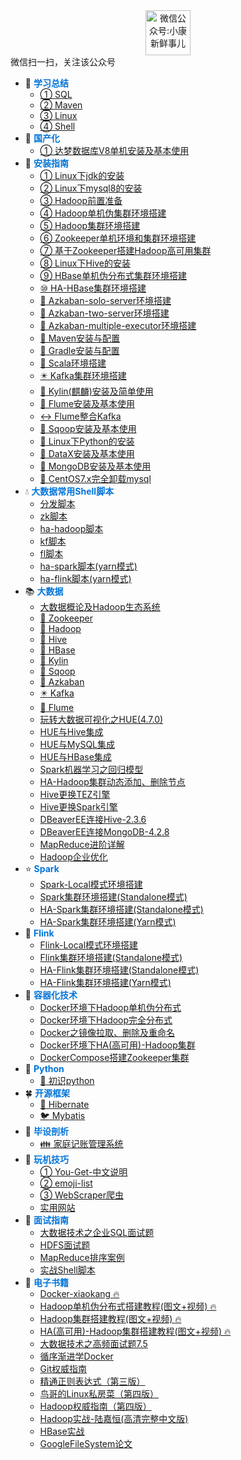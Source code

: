 <div align="center"><img src="gzh.jpg" width="72" height="72" title="微信公众号:小康新鲜事儿" alt="微信公众号:小康新鲜事儿"></div>
<span class="wechat">微信扫一扫，关注该公众号</span>

- :corn: <strong><font color="#0074D9">学习总结</font></strong>
  - [① SQL](SQL/mysql)
  - [② Maven](Maven/maven)
  - [③ Linux](Linux/linux)
  - [④ Shell](Shell/shell)
- :dragon: <strong><font color="#0074D9">国产化</font></strong>
  - [① 达梦数据库V8单机安装及基本使用](DM/达梦数据库V8单机安装及基本使用)
- :dart: <strong><font color="#0074D9">安装指南</font></strong>
  - [① Linux下jdk的安装](Linux/jdk)
  - [② Linux下mysql8的安装](SQL/installation/CentOS7.x安装mysql8.0.19)
  - [③ Hadoop前置准备](BigData/installation/Hadoop前置准备)
  - [④ Hadoop单机伪集群环境搭建](BigData/installation/Hadoop单机环境搭建)
  - [⑤ Hadoop集群环境搭建](BigData/installation/Hadoop集群环境搭建)
  - [⑥ Zookeeper单机环境和集群环境搭建](BigData/installation/Zookeeper单机环境和集群环境搭建)
  - [⑦ 基于Zookeeper搭建Hadoop高可用集群](BigData/installation/基于Zookeeper搭建Hadoop高可用集群)
  - [⑧ Linux下Hive的安装](BigData/installation/Hive安装教程)
  - [⑨ HBase单机伪分布式集群环境搭建](BigData/installation/HBase单机伪分布式集群环境搭建)
  - [⑩ HA-HBase集群环境搭建](BigData/installation/HA-HBase集群环境搭建)
  - [:arrows_counterclockwise: Azkaban-solo-server环境搭建](BigData/installation/Azkaban-solo-server环境搭建)
  - [:arrows_counterclockwise: Azkaban-two-server环境搭建](BigData/installation/Azkaban-two-server环境搭建)
  - [:arrows_counterclockwise: Azkaban-multiple-executor环境搭建](BigData/installation/Azkaban-multiple-executor环境搭建)
  - [:rice_scene: Maven安装与配置](BigData/installation/Maven安装与配置)
  - [:crystal_ball: Gradle安装与配置](BigData/installation/Gradle安装与配置)
  - [:izakaya_lantern: Scala环境搭建](BigData/installation/Scala环境搭建)
  - [:eight_pointed_black_star: Kafka集群环境搭建](BigData/installation/Kafka集群环境搭建)
  - [:dragon_face: Kylin(麒麟)安装及简单使用](BigData/Kylin安装及简单使用)
  - [:shell: Flume安装及基本使用](BigData/Flume安装及基本使用)
  - [:left_right_arrow: Flume整合Kafka](BigData/Flume整合Kafka)
  - [:ocean: Sqoop安装及基本使用](BigData/Sqoop安装及基本使用)
  - [:snake: Linux下Python的安装](Linux/python)
  - [:wrench: DataX安装及基本使用](BigData/DataX安装及基本使用)
  - [:leaves: MongoDB安装及基本使用](BigData/MongoDB安装及基本使用)
  - [:dolphin: CentOS7.x完全卸载mysql](SQL/installation/CentOS7.x完全卸载mysql)
- :droplet: <strong><font color="#0074D9">大数据常用Shell脚本</font></strong>
  - [分发脚本](Shell/大数据常用shell脚本之分发脚本)
  - [zk脚本](Shell/大数据常用shell脚本之zk脚本)
  - [ha-hadoop脚本](Shell/大数据常用shell脚本之ha-hadoop脚本)
  - [kf脚本](Shell/大数据常用shell脚本之kf脚本)
  - [fl脚本](Shell/大数据常用shell脚本之fl脚本)
  - [ha-spark脚本(yarn模式)](Shell/大数据常用shell脚本之ha-spark脚本)
  - [ha-flink脚本(yarn模式)](Shell/大数据常用shell脚本之ha-flink脚本)
- :books: <strong><font color="#0074D9">大数据</font></strong>
  - [大数据概论及Hadoop生态系统](BigData/大数据概论及Hadoop生态系统)
  - [:construction_worker: Zookeeper](BigData/Zookeeper)
  - [:elephant: Hadoop](BigData/hadoop)
  - [:honeybee: Hive](BigData/hive) 
  - [:whale: HBase](BigData/hbase)
  - [:dragon_face: Kylin](BigData/kylin)  
  - [:ocean: Sqoop](BigData/sqoop)
  - [:arrows_counterclockwise: Azkaban](BigData/Azkaban) 
  - [:eight_pointed_black_star: Kafka](BigData/kafka)
  - [:shell: Flume](BigData/flume)
  - [玩转大数据可视化之HUE(4.7.0)](BigData/玩转大数据可视化之HUE)
  - [HUE与Hive集成](BigData/HUE与Hive集成)
  - [HUE与MySQL集成](BigData/HUE与MySQL集成)
  - [HUE与HBase集成](BigData/HUE与HBase集成)
  - [Spark机器学习之回归模型](BigData/Spark机器学习之回归模型)
  - [HA-Hadoop集群动态添加、删除节点](BigData/HA-Hadoop集群动态添加、删除节点)
  - [Hive更换TEZ引擎](BigData/Hive更换TEZ引擎)
  - [Hive更换Spark引擎](BigData/Hive更换Spark引擎)
  - [DBeaverEE连接Hive-2.3.6](BigData/DBeaverEE连接Hive-2.3.6)
  - [DBeaverEE连接MongoDB-4.2.8](BigData/DBeaverEE连接MongoDB-4.2.8)
  - [MapReduce进阶详解](BigData/MapReduce进阶详解)
  - [Hadoop企业优化](BigData/Hadoop企业优化)
- :star: <strong><font color="#0074D9">Spark</font></strong>
  - [Spark-Local模式环境搭建](BigData/Spark-Local模式环境搭建)
  - [Spark集群环境搭建(Standalone模式)](BigData/Spark集群环境搭建(Standalone模式))
  - [HA-Spark集群环境搭建(Standalone模式)](BigData/HA-Spark集群环境搭建(Standalone模式))
  - [HA-Spark集群环境搭建(Yarn模式)](BigData/HA-Spark集群环境搭建(Yarn模式))
- :chestnut: <strong><font color="#0074D9">Flink</font></strong>
  - [Flink-Local模式环境搭建](BigData/Flink-Local模式环境搭建)
  - [Flink集群环境搭建(Standalone模式)](BigData/Flink集群环境搭建(Standalone模式))
  - [HA-Flink集群环境搭建(Standalone模式)](BigData/HA-Flink集群环境搭建(Standalone模式))
  - [HA-Flink集群环境搭建(Yarn模式)](BigData/HA-Flink集群环境搭建(Yarn模式))
- :department_store: <strong><font color="#0074D9">容器化技术</font></strong>
  - [Docker环境下Hadoop单机伪分布式](BigData/Docker环境下Hadoop单机伪分布式)
  - [Docker环境下Hadoop完全分布式](BigData/Docker环境下Hadoop完全分布式)
  - [Docker之镜像拉取、删除及重命名](BigData/Docker之镜像拉取、删除及重命名)
  - [Docker环境下HA(高可用)-Hadoop集群](BigData/Docker环境下HA(高可用)-Hadoop集群)
  - [DockerCompose搭建Zookeeper集群](BigData/DockerCompose搭建Zookeeper集群)
- :snake: <strong><font color="#0074D9">Python</font></strong>
  - [:book: 初识python](Python/python-01)
- :four_leaf_clover: <strong><font color="#0074D9">开源框架</font></strong>
  - [:bear: Hibernate](Framework/hibernate)
  - [:bird: Mybatis](Framework/mybatis)
- :runner: <strong><font color="#0074D9">毕设剖析</font></strong>
  - [:family: 家庭记账管理系统](UML/plantuml)
- :iphone: <strong><font color="#0074D9">玩机技巧</font></strong>
  - [① You-Get-中文说明](Phone/you-get)
  - [② emoji-list](Phone/emoji)
  - [③ WebScraper爬虫](spider/WebScraper爬虫)
  - [实用网站](site/实用网站)
- :key: <strong><font color="#0074D9">面试指南</font></strong>
  - [大数据技术之企业SQL面试题](SQL/sql-audition)
  - [HDFS面试题](BigData/HDFS面试题)
  - [MapReduce排序案例](BigData/MapReduce排序案例)
  - [实战Shell脚本](Shell/shell-example)
- :open_book: <strong><font color="#0074D9">电子书籍</font></strong>
  - [Docker-xiaokang :fire:](Books/xiaokang)
  - [Hadoop单机伪分布式搭建教程(图文+视频) :fire:](Books/hadoop_standalone)
  - [Hadoop集群搭建教程(图文+视频) :fire:](Books/hadoop_cluster)
  - [HA(高可用)-Hadoop集群搭建教程(图文+视频) :fire:](Books/hadoop_ha)
  - [大数据技术之高频面试题7.5](Books/大数据技术之高频面试题7.5)
  - [循序渐进学Docker](Books/docker)
  - [Git权威指南](Books/git)
  - [精通正则表达式（第三版）](Books/regex)
  - [鸟哥的Linux私房菜（第四版）](Books/birds)
  - [Hadoop权威指南（第四版）](Books/hadoop01)
  - [Hadoop实战-陆嘉恒(高清完整中文版)](Books/hadoop02)
  - [HBase实战](Books/hbase)
  - [GoogleFileSystem论文](Books/gfs)